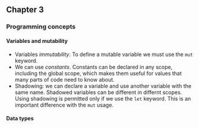## Chapter 3

### Programming concepts

#### Variables and mutability

- Variables _immutability_. To define a mutable variable we must use the `mut` keyword.
- We can use _constants_. Constants can be declared in any scope, including the global scope, which makes them useful for values that many parts of code need to know about.
- Shadowing: we can declare a variable and use another variable with the same name. Shadowed variables can be different in differnt scopes. Using shadowing is permitted only if we use the `let` keyword. This is an important difference with the `mut` usage.

#### Data types
